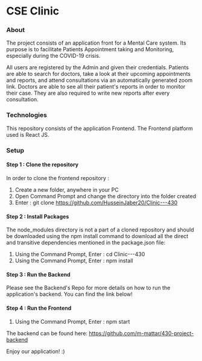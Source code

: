 # CSE Clinic

### About
The project consists of an application front for a Mental Care system. 
Its purpose is to facilitate Patients Appointment taking and Monitoring, especially during the COVID-19 crisis.

All users are registered by the Admin and given their credentials.
Patients are able to search for doctors, take a look at their upcoming appointments and reports, and attend consultations via an automatically generated zoom link.
Doctors are able to see all their patient's reports in order to monitor their case. They are also required to write new reports after every consultation.

### Technologies
This repository consists of the application Frontend. 
The Frontend platform used is React JS.

### Setup

#### Step 1 : Clone the repository
In order to clone the frontend repository : 
1. Create a new folder, anywhere in your PC
2. Open Command Prompt and change the directory into the folder created
3. Enter : git clone https://github.com/HusseinJaber20/Clinic---430

#### Step 2 : Install Packages
The node_modules directory is not a part of a cloned repository and should be downloaded using the npm install command to download all the direct and transitive dependencies mentioned in the package.json file:
1. Using the Command Prompt, Enter : cd Clinic---430
2. Using the Command Prompt, Enter : npm install

#### Step 3 : Run the Backend
Please see the Backend's Repo for more details on how to run the application's backend. You can find the link below!

#### Step 4 : Run the Frontend
1. Using the Command Prompt, Enter : npm start

The backend can be found here:
https://github.com/m-mattar/430-project-backend

Enjoy our application! :)
